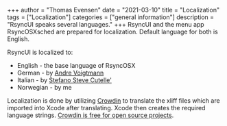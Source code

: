 +++
author = "Thomas Evensen"
date = "2021-03-10"
title =  "Localization"
tags = ["Localization"]
categories = ["general information"]
description = "RsyncUI speaks several languages."
+++
RsyncUI and the menu app RsyncOSXsched are prepared for localization. Default language for both is English.

RsyncUI is localized to:

- English - the base language of RsyncOSX
- German - by [Andre Voigtmann](https://github.com/andre68723)
- Italian - by [Stefano Steve Cutelle'](https://github.com/stefanocutelle)
- Norwegian - by me

Localization is done by utilizing [Crowdin](https://rsyncosx.crowdin.com/u/projects/30) to translate the xliff files which are imported into Xcode after translating. Xcode then creates the required language strings. [Crowdin is free for open source projects](https://crowdin.com/page/open-source-project-setup-request).
